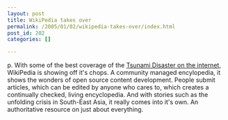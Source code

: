 ```yaml
---
layout: post
title: WikiPedia takes over
permalink: /2005/01/02/wikipedia-takes-over/index.html
post_id: 202
categories: []

---
```


p. With some of the best coverage of the <a href="http://en.wikipedia.org/wiki/2004_Indian_Ocean_Earthquake">Tsunami Disaster on the internet</a>, WikiPedia is showing off it's chops. A community managed encylopedia, it shows the wonders of open source content development. People submit articles, which can be edited by anyone who cares to, which creates a continually checked, living encyclopedia. And with stories such as the unfolding crisis in South-East Asia, it really comes into it's own. An authoritative resource on just about everything.

